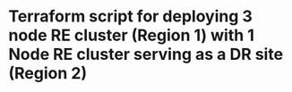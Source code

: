 # Terraform script for deploying 3 node RE cluster (Region 1) with 1 Node RE cluster serving as a DR site (Region 2)
 
